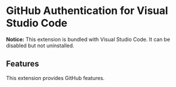 # GitHub Authentication for Visual Studio Code

**Notice:** This extension is bundled with Visual Studio Code. It can be disabled but not uninstalled.

## Features

This extension provides GitHub features.
